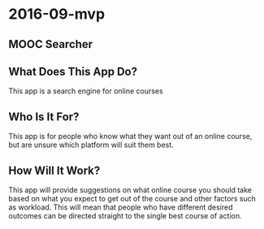 # 2016-09-mvp
## MOOC Searcher

## What Does This App Do? ##
  This app is a search engine for online courses

## Who Is It For? ##
  This app is for people who know what they want out of an online course, but are unsure which platform will suit them best.

## How Will It Work? ##
  This app will provide suggestions on what online course you should take based on what you expect to get out of the course and other factors such as workload. This will mean that people who have different desired outcomes can be directed straight to the single best course of action.

